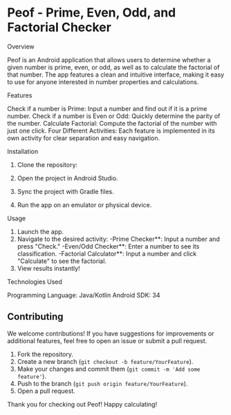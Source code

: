 # Peof - Prime, Even, Odd, and Factorial Checker

Overview

Peof is an Android application that allows users to determine whether a given number is prime, even, or odd, as well as to calculate the factorial of that number. The app features a clean and intuitive interface, making it easy to use for anyone interested in number properties and calculations.

Features

Check if a number is Prime: Input a number and find out if it is a prime number.
Check if a number is Even or Odd: Quickly determine the parity of the number.
Calculate Factorial: Compute the factorial of the number with just one click.
Four Different Activities: Each feature is implemented in its own activity for clear separation and easy navigation.


Installation

1. Clone the repository:
2. Open the project in Android Studio.

3. Sync the project with Gradle files.

4. Run the app on an emulator or physical device.

Usage

1. Launch the app.
2. Navigate to the desired activity:
   -Prime Checker**: Input a number and press "Check."
   -Even/Odd Checker**: Enter a number to see its classification.
   -Factorial Calculator**: Input a number and click "Calculate" to see the factorial.
3. View results instantly!

Technologies Used

  Programming Language: Java/Kotlin
  Android SDK: 34


## Contributing

We welcome contributions! If you have suggestions for improvements or additional features, feel free to open an issue or submit a pull request.

1. Fork the repository.
2. Create a new branch (`git checkout -b feature/YourFeature`).
3. Make your changes and commit them (`git commit -m 'Add some feature'`).
4. Push to the branch (`git push origin feature/YourFeature`).
5. Open a pull request.

Thank you for checking out Peof! Happy calculating!
